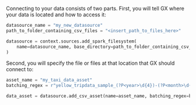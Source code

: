 Connecting to your data consists of two parts.  First, you will tell GX where your data is located and how to access it:

```python
datasource_name = "my_new_datasource"
path_to_folder_containing_csv_files = "<insert_path_to_files_here>"

datasource = context.sources.add_spark_filesystem(
    name=datasource_name, base_directory=path_to_folder_containing_csv_files
)
```

Second, you will specify the file or files at that location that GX should connect to:

```python
asset_name = "my_taxi_data_asset"
batching_regex = r"yellow_tripdata_sample_(?P<year>\d{4})-(?P<month>\d{2})\.csv"

data_asset = datasource.add_csv_asset(name=asset_name, batching_regex=batching_regex)
```
